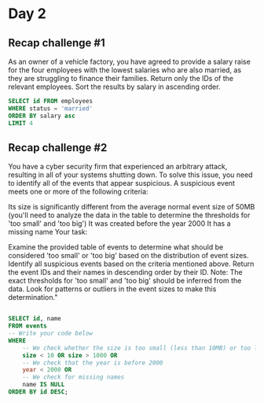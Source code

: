 # Day 2
## Recap challenge #1

As an owner of a vehicle factory, you have agreed to provide a salary raise for the four employees with the lowest salaries who are also married, as they are struggling to finance their families. 
Return only the IDs of the relevant employees. Sort the results by salary in ascending order. 

```sql
SELECT id FROM employees 
WHERE status = 'married'
ORDER BY salary asc
LIMIT 4 

```
## Recap challenge #2

You have a cyber security firm that experienced an arbitrary attack, resulting in all of your systems shutting down. To solve this issue, you need to identify all of the events that appear suspicious. A suspicious event meets one or more of the following criteria:

Its size is significantly different from the average normal event size of 50MB (you'll need to analyze the data in the table to determine the thresholds for 'too small' and 'too big')
It was created before the year 2000
It has a missing name
Your task:

Examine the provided table of events to determine what should be considered 'too small' or 'too big' based on the distribution of event sizes.
Identify all suspicious events based on the criteria mentioned above.
Return the event IDs and their names in descending order by their ID.
Note: The exact thresholds for 'too small' and 'too big' should be inferred from the data. Look for patterns or outliers in the event sizes to make this determination."

```sql

SELECT id, name
FROM events
-- Write your code below
WHERE
    -- We check whether the size is too small (less than 10MB) or too large (greater than 1000MB)
    size < 10 OR size > 1000 OR
    -- We check that the year is before 2000
    year < 2000 OR
    -- We check for missing names
    name IS NULL
ORDER BY id DESC;
```
